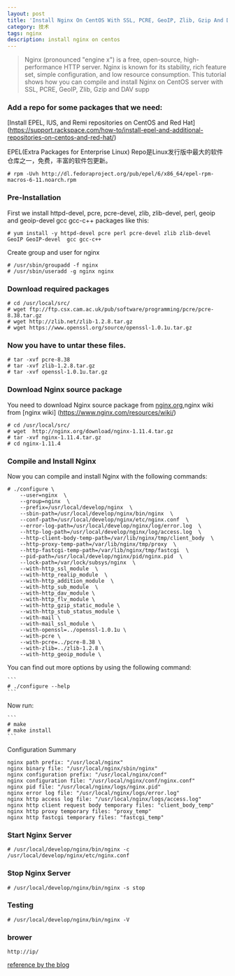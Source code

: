 ```yaml
---
layout: post
title: 'Install Nginx On CentOS With SSL, PCRE, GeoIP, Zlib, Gzip And DAV Support'
category: 技术
tags: nginx
description: install nginx on centos
---
```


> Nginx (pronounced "engine x") is a free, open-source, high-performance HTTP server. Nginx is known for its stability, rich feature set, simple configuration, and low resource consumption. This tutorial shows how you can compile and install Nginx on CentOS server with SSL, PCRE, GeoIP, Zlib, Gzip and DAV supp



### Add a repo for some packages that we need:

[Install EPEL, IUS, and Remi repositories on CentOS and Red Hat] (https://support.rackspace.com/how-to/install-epel-and-additional-repositories-on-centos-and-red-hat/)

EPEL(Extra Packages for Enterprise Linux) Repo是Linux发行版中最大的软件仓库之一，免费，丰富的软件包更新。

```
# rpm -Uvh http://dl.fedoraproject.org/pub/epel/6/x86_64/epel-rpm-macros-6-11.noarch.rpm   
```

### Pre-Installation

First we install httpd-devel, pcre, pcre-devel, zlib, zlib-devel, perl, geoip and geoip-devel  gcc gcc-c++ packages like this:

```
# yum install -y httpd-devel pcre perl pcre-devel zlib zlib-devel GeoIP GeoIP-devel  gcc gcc-c++
```

Create group and user for nginx

```
# /usr/sbin/groupadd -f nginx
# /usr/sbin/useradd -g nginx nginx
```

### Download required packages

```
# cd /usr/local/src/
# wget ftp://ftp.csx.cam.ac.uk/pub/software/programming/pcre/pcre-8.38.tar.gz
# wget http://zlib.net/zlib-1.2.8.tar.gz
# wget https://www.openssl.org/source/openssl-1.0.1u.tar.gz
```

### Now you have to untar these files.

```
# tar -xvf pcre-8.38
# tar -xvf zlib-1.2.8.tar.gz
# tar -xvf openssl-1.0.1u.tar.gz
```

### Download Nginx source package

You need to download Nginx source package from [nginx.org](http://nginx.org/),nginx wiki from [nginx wiki] (https://www.nginx.com/resources/wiki/)

```
# cd /usr/local/src/
# wget  http://nginx.org/download/nginx-1.11.4.tar.gz
# tar -xvf nginx-1.11.4.tar.gz
# cd nginx-1.11.4
```

### Compile and Install Nginx

Now you can compile and install Nginx with the following commands:

```
# ./configure \
    --user=nginx  \
    --group=nginx  \
    --prefix=/usr/local/develop/nginx  \
    --sbin-path=/usr/local/develop/nginx/bin/nginx  \
    --conf-path=/usr/local/develop/nginx/etc/nginx.conf  \
    --error-log-path=/usr/local/develop/nginx/log/error.log  \
    --http-log-path=/usr/local/develop/nginx/log/access.log  \
    --http-client-body-temp-path=/var/lib/nginx/tmp/client_body  \
    --http-proxy-temp-path=/var/lib/nginx/tmp/proxy  \
    --http-fastcgi-temp-path=/var/lib/nginx/tmp/fastcgi  \
    --pid-path=/usr/local/develop/nginx/pid/nginx.pid  \
    --lock-path=/var/lock/subsys/nginx  \
    --with-http_ssl_module  \
    --with-http_realip_module  \
    --with-http_addition_module  \
    --with-http_sub_module  \
    --with-http_dav_module \
    --with-http_flv_module \
    --with-http_gzip_static_module \
    --with-http_stub_status_module \
    --with-mail \
    --with-mail_ssl_module \
    --with-openssl=../openssl-1.0.1u \
    --with-pcre \
    --with-pcre=../pcre-8.38 \
    --with-zlib=../zlib-1.2.8 \
    --with-http_geoip_module \
```

You can find out more options by using the following command:

	```
	# ./configure --help
	```
Now run:

	```
	# make
	# make install
	```

Configuration Summary

```
nginx path prefix: "/usr/local/nginx"
nginx binary file: "/usr/local/nginx/sbin/nginx"
nginx configuration prefix: "/usr/local/nginx/conf"
nginx configuration file: "/usr/local/nginx/conf/nginx.conf"
nginx pid file: "/usr/local/nginx/logs/nginx.pid"
nginx error log file: "/usr/local/nginx/logs/error.log"
nginx http access log file: "/usr/local/nginx/logs/access.log"
nginx http client request body temporary files: "client_body_temp"
nginx http proxy temporary files: "proxy_temp"
nginx http fastcgi temporary files: "fastcgi_temp"
```

### Start Nginx Server

```
# /usr/local/develop/nginx/bin/nginx -c /usr/local/develop/nginx/etc/nginx.conf
```

### Stop Nginx Server

```
# /usr/local/develop/nginx/bin/nginx -s stop
```

### Testing

```
# /usr/local/develop/nginx/bin/nginx -V
```

### brower

```
http://ip/
```

[reference by the blog](https://www.howtoforge.com/install-nginx-on-centos-5.5-with-ssl-pcre-geoip-zlib-gzip-and-dav-support)
